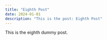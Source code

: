 ```yaml
---
title: "Eighth Post"
date: 2024-01-01
description: "This is the post: Eighth Post"
---
```


This is the eighth dummy post.
